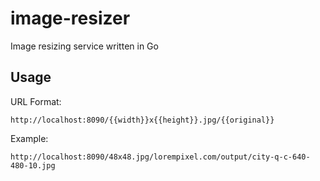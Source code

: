 image-resizer
=============

Image resizing service written in Go


## Usage

URL Format:

`http://localhost:8090/{{width}}x{{height}}.jpg/{{original}}`

Example:

`http://localhost:8090/48x48.jpg/lorempixel.com/output/city-q-c-640-480-10.jpg`
